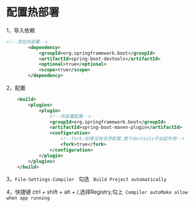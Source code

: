 # 配置热部署

1，导入依赖

```xml
<!--添加热部署-->
        <dependency>
            <groupId>org.springframework.boot</groupId>
            <artifactId>spring-boot-devtools</artifactId>
            <optional>true</optional>
            <scope>true</scope>
        </dependency>
```

2，配置

```xml
	<build>
        <plugins>
            <plugin>
                <!--热部署配置-->
                <groupId>org.springframework.boot</groupId>
                <artifactId>spring-boot-maven-plugin</artifactId>
                <configuration>
                    <!--fork:如果没有该项配置,整个devtools不会起作用-->
                    <fork>true</fork>
                </configuration>
            </plugin>
        </plugins>
    </build>
```





3，`File-Settings-Compiler `    勾选     ` Build Project automatically`



4，快捷键 ctrl + shift + alt + /,选择Registry,勾上` Compiler autoMake allow when app running`